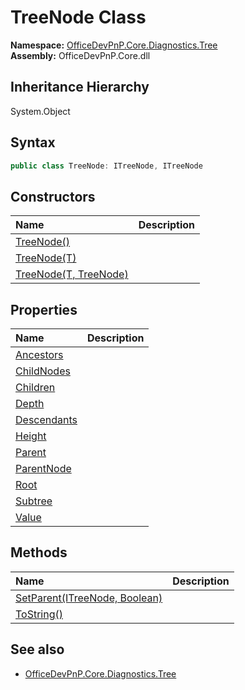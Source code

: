 # TreeNode Class
  

**Namespace:** [OfficeDevPnP.Core.Diagnostics.Tree](OfficeDevPnP.Core.Diagnostics.Tree.md)  
**Assembly:** OfficeDevPnP.Core.dll  
## Inheritance Hierarchy
System.Object  
## Syntax
```C#
public class TreeNode: ITreeNode, ITreeNode
```
## Constructors
|**Name**|**Description**|
|:-----|:-----|
| [TreeNode()](OfficeDevPnP.Core.Diagnostics.Tree.TreeNode.ctor1.md) |  
| [TreeNode(T)](OfficeDevPnP.Core.Diagnostics.Tree.TreeNode.ctor2.md) |  
| [TreeNode(T, TreeNode)](OfficeDevPnP.Core.Diagnostics.Tree.TreeNode.ctor3.md) |  
## Properties
|**Name**|**Description**|
|:-----|:-----|
| [Ancestors](OfficeDevPnP.Core.Diagnostics.Tree.TreeNode.Ancestors.md) | 
| [ChildNodes](OfficeDevPnP.Core.Diagnostics.Tree.TreeNode.ChildNodes.md) | 
| [Children](OfficeDevPnP.Core.Diagnostics.Tree.TreeNode.Children.md) | 
| [Depth](OfficeDevPnP.Core.Diagnostics.Tree.TreeNode.Depth.md) | 
| [Descendants](OfficeDevPnP.Core.Diagnostics.Tree.TreeNode.Descendants.md) | 
| [Height](OfficeDevPnP.Core.Diagnostics.Tree.TreeNode.Height.md) | 
| [Parent](OfficeDevPnP.Core.Diagnostics.Tree.TreeNode.Parent.md) | 
| [ParentNode](OfficeDevPnP.Core.Diagnostics.Tree.TreeNode.ParentNode.md) | 
| [Root](OfficeDevPnP.Core.Diagnostics.Tree.TreeNode.Root.md) | 
| [Subtree](OfficeDevPnP.Core.Diagnostics.Tree.TreeNode.Subtree.md) | 
| [Value](OfficeDevPnP.Core.Diagnostics.Tree.TreeNode.Value.md) | 
## Methods
|**Name**|**Description**|
|:-----|:-----|
| [SetParent(ITreeNode, Boolean)](OfficeDevPnP.Core.Diagnostics.Tree.TreeNode.ba4c22d7.md) | 
| [ToString()](OfficeDevPnP.Core.Diagnostics.Tree.TreeNode.b40365cf.md) | 
## See also
- [OfficeDevPnP.Core.Diagnostics.Tree](OfficeDevPnP.Core.Diagnostics.Tree.md)
